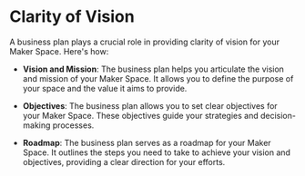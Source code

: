 # Clarity of Vision

A business plan plays a crucial role in providing clarity of vision for your Maker Space. Here's how:

- **Vision and Mission**: The business plan helps you articulate the vision and mission of your Maker Space. It allows you to define the purpose of your space and the value it aims to provide.

- **Objectives**: The business plan allows you to set clear objectives for your Maker Space. These objectives guide your strategies and decision-making processes.

- **Roadmap**: The business plan serves as a roadmap for your Maker Space. It outlines the steps you need to take to achieve your vision and objectives, providing a clear direction for your efforts.
